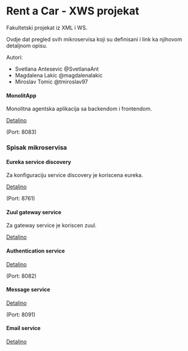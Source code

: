 # Rent a Car - XWS projekat
Fakultetski projekat iz XML i WS.

Ovdje dat pregled svih mikroservisa koji su definisani i link ka njihovom detaljnom opisu.

Autori:
* Svetlana Antesevic @SvetlanaAnt
* Magdalena Lakic @magdalenalakic
* Miroslav Tomic @tmiroslav97

#### MonolitApp
Monolitna agentska aplikacija sa backendom i frontendom.

[Detaljno](MonolitApp/README.md)

(Port: 8083)
### Spisak mikroservisa

#### Eureka service discovery
Za konfiguraciju service discovery je koriscena eureka.

[Detaljno](eureka/README.md)

(Port: 8761)
#### Zuul gateway service
Za gateway service je koriscen zuul.

[Detaljno](zuul/README.md)

#### Authentication service

[Detaljno](Services/authentication-service/README.md)

(Port: 8082)

#### Message service

[Detaljno](Services/message-service/README.md)

(Port: 8091)

#### Email service

[Detaljno](Services/message-service/README.md)